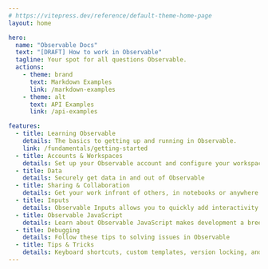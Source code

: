```yaml
---
# https://vitepress.dev/reference/default-theme-home-page
layout: home

hero:
  name: "Observable Docs"
  text: "[DRAFT] How to work in Observable"
  tagline: Your spot for all questions Observable.
  actions:
    - theme: brand
      text: Markdown Examples
      link: /markdown-examples
    - theme: alt
      text: API Examples
      link: /api-examples

features:
  - title: Learning Observable
    details: The basics to getting up and running in Observable.
    link: /fundamentals/getting-started
  - title: Accounts & Workspaces
    details: Set up your Observable account and configure your workspace.
  - title: Data
    details: Securely get data in and out of Observable
  - title: Sharing & Collaboration
    details: Get your work infront of others, in notebooks or anywhere on the web.
  - title: Inputs
    details: Observable Inputs allows you to quickly add interactivity to your analysis
  - title: Observable JavaScript
    details: Learn about Observable JavaScript makes development a breeze
  - title: Debugging
    details: Follow these tips to solving issues in Observable
  - title: Tips & Tricks
    details: Keyboard shortcuts, custom templates, version locking, and more!
---
```


